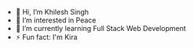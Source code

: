 - 👋 Hi, I’m Khilesh Singh
- 👀 I’m interested in Peace 
- 🌱 I’m currently learning Full Stack Web Development
- ⚡ Fun fact: I'm Kira

<!---
khileshwebgurz/khileshwebgurz is a ✨ special ✨ repository because its `README.md` (this file) appears on your GitHub profile.
You can click the Preview link to take a look at your changes.
--->
